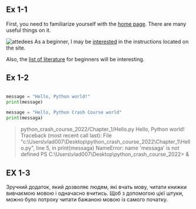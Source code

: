

## Ex 1-1

First, you need to familiarize yourself with the [home page](https://www.python.org/). There are many useful things on it.

![attedees](https://cloud.screenpresso.com/d09ce/2022-08-31_22h14_44.png)
As a beginner, I may be [interested](https://www.python.org/about/gettingstarted/) in the instructions located on the site. 

Also, the [list of literature](https://wiki.python.org/moin/IntroductoryBooks) for beginners will be interesting.


## Ex 1-2

```python

message = "Hello, Python world!"
print(message)

message = "Hello, Python Crash Course world"
print(messaga)
```
>python_crash_course_2022/Chapter_1/Hello.py
Hello, Python world!
Traceback (most recent call last):
  File "c:\Users\vlad007\Desktop\python_crash_course_2022\Chapter_1\Hello.py", line 5, in <module>
    print(messaga)
NameError: name 'messaga' is not defined
PS C:\Users\vlad007\Desktop\python_crash_course_2022> & 
## EX 1-3
Зручний додаток, який дозволяє людям, які вчать мову, читати книжки вивчаємою мовою і одначасно вчитись. Щоб з допомогою цієї штуки, можно було потроху читати бажаною мовою із самого початку.